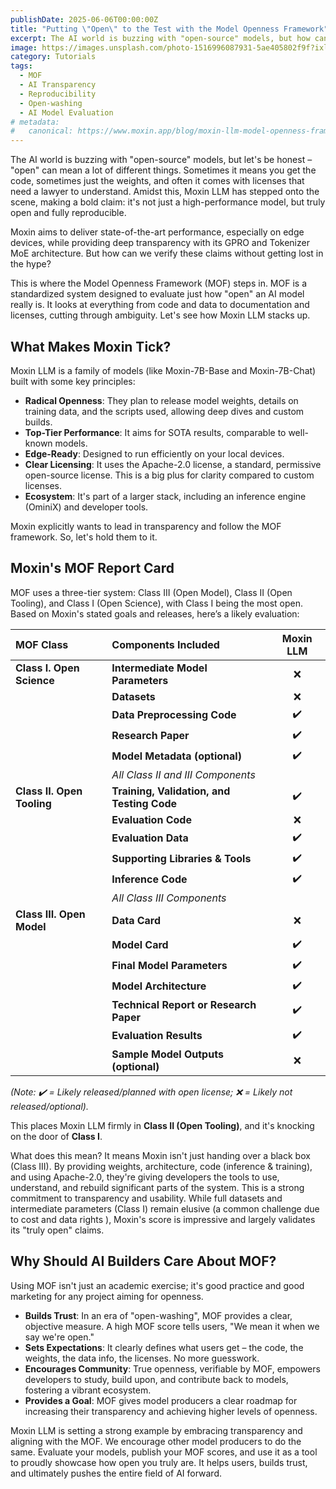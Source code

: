 ```yaml
---
publishDate: 2025-06-06T00:00:00Z
title: "Putting \"Open\" to the Test with the Model Openness Framework"
excerpt: The AI world is buzzing with "open-source" models, but how can we verify these claims without getting lost in the hype? This is where the Model Openness Framework (MOF) steps in.
image: https://images.unsplash.com/photo-1516996087931-5ae405802f9f?ixlib=rb-4.0.3&ixid=M3wxMjA3fDB8MHxwaG90by1wYWdlfHx8fGVufDB8fHx8fA%3D%3D&auto=format&fit=crop&w=2070&q=80
category: Tutorials
tags:
  - MOF
  - AI Transparency
  - Reproducibility
  - Open-washing
  - AI Model Evaluation
# metadata:
#   canonical: https://www.moxin.app/blog/moxin-llm-model-openness-framework
---
```


The AI world is buzzing with "open-source" models, but let's be honest – "open" can mean a lot of different things. Sometimes it means you get the code, sometimes just the weights, and often it comes with licenses that need a lawyer to understand. Amidst this, Moxin LLM has stepped onto the scene, making a bold claim: it's not just a high-performance model, but truly open and fully reproducible.

Moxin aims to deliver state-of-the-art performance, especially on edge devices, while providing deep transparency with its GPRO and Tokenizer MoE architecture. But how can we verify these claims without getting lost in the hype?

This is where the Model Openness Framework (MOF) steps in. MOF is a standardized system designed to evaluate just how "open" an AI model really is. It looks at everything from code and data to documentation and licenses, cutting through ambiguity. Let's see how Moxin LLM stacks up.

## What Makes Moxin Tick?

Moxin LLM is a family of models (like Moxin-7B-Base and Moxin-7B-Chat) built with some key principles:

-   **Radical Openness**: They plan to release model weights, details on training data, and the scripts used, allowing deep dives and custom builds.
-   **Top-Tier Performance**: It aims for SOTA results, comparable to well-known models.
-   **Edge-Ready**: Designed to run efficiently on your local devices.
-   **Clear Licensing**: It uses the Apache-2.0 license, a standard, permissive open-source license. This is a big plus for clarity compared to custom licenses.
-   **Ecosystem**: It's part of a larger stack, including an inference engine (OminiX) and developer tools.

Moxin explicitly wants to lead in transparency and follow the MOF framework. So, let's hold them to it.

## Moxin's MOF Report Card

MOF uses a three-tier system: Class III (Open Model), Class II (Open Tooling), and Class I (Open Science), with Class I being the most open. Based on Moxin's stated goals and releases, here’s a likely evaluation:

| MOF Class | Components Included | Moxin LLM |
| :--- | :--- | :---: |
| **Class I. Open Science** | **Intermediate Model Parameters** | ❌ |
| | **Datasets** | ❌ |
| | **Data Preprocessing Code** | ✔️ |
| | **Research Paper** | ✔️ |
| | **Model Metadata (optional)** | ✔️ |
| | *All Class II and III Components* | |
| **Class II. Open Tooling**| **Training, Validation, and Testing Code**| ✔️ |
| | **Evaluation Code** | ❌ |
| | **Evaluation Data** | ✔️ |
| | **Supporting Libraries & Tools** | ✔️ |
| | **Inference Code** | ✔️ |
| | *All Class III Components* | |
| **Class III. Open Model**| **Data Card** | ❌ |
| | **Model Card** | ✔️ |
| | **Final Model Parameters** | ✔️ |
| | **Model Architecture** | ✔️ |
| | **Technical Report or Research Paper**| ✔️ |
| | **Evaluation Results** | ✔️ |
| | **Sample Model Outputs (optional)**| ❌ |

*(Note: ✔️ = Likely released/planned with open license; ❌ = Likely not released/optional).*

This places Moxin LLM firmly in **Class II (Open Tooling)**, and it's knocking on the door of **Class I**.

What does this mean? It means Moxin isn't just handing over a black box (Class III). By providing weights, architecture, code (inference & training), and using Apache-2.0, they're giving developers the tools to use, understand, and rebuild significant parts of the system. This is a strong commitment to transparency and usability. While full datasets and intermediate parameters (Class I) remain elusive (a common challenge due to cost and data rights ), Moxin's score is impressive and largely validates its "truly open" claims.

## Why Should AI Builders Care About MOF?

Using MOF isn't just an academic exercise; it's good practice and good marketing for any project aiming for openness.

-   **Builds Trust**: In an era of "open-washing", MOF provides a clear, objective measure. A high MOF score tells users, "We mean it when we say we're open."
-   **Sets Expectations**: It clearly defines what users get – the code, the weights, the data info, the licenses. No more guesswork.
-   **Encourages Community**: True openness, verifiable by MOF, empowers developers to study, build upon, and contribute back to models, fostering a vibrant ecosystem.
-   **Provides a Goal**: MOF gives model producers a clear roadmap for increasing their transparency and achieving higher levels of openness.

Moxin LLM is setting a strong example by embracing transparency and aligning with the MOF. We encourage other model producers to do the same. Evaluate your models, publish your MOF scores, and use it as a tool to proudly showcase how open you truly are. It helps users, builds trust, and ultimately pushes the entire field of AI forward.